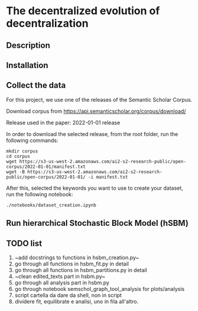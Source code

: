 # The decentralized evolution of decentralization

## Description

## Installation

## Collect the data
For this project, we use one of the releases of the Semantic Scholar Corpus.

Download corpus from
https://api.semanticscholar.org/corpus/download/

Release used in the paper: 2022-01-01 release

In order to download the selected release, from the root folder, run the following commands:

```
mkdir corpus
cd corpus
wget https://s3-us-west-2.amazonaws.com/ai2-s2-research-public/open-corpus/2022-01-01/manifest.txt
wget -B https://s3-us-west-2.amazonaws.com/ai2-s2-research-public/open-corpus/2022-01-01/ -i manifest.txt
```

After this, selected the keywords you want to use to create your dataset, run the following notebook:
```
./notebooks/dataset_creation.ipynb
```

## Run hierarchical Stochastic Block Model (hSBM)


## TODO list
1. ~add docstrings to functions in hsbm_creation.py~
1. go through all functions in hsbm_fit.py in detail
1. go through all functions in hsbm_partitions.py in detail
1. ~clean edited_texts part in hsbm.py~
1. go through all analysis part in hsbm.py
1. go through notebook semschol_graph_tool_analysis for plots/analysis
1. script cartella da dare da shell, non in script
1. dividere fit, equilibrate e analisi, uno in fila all'altro. 